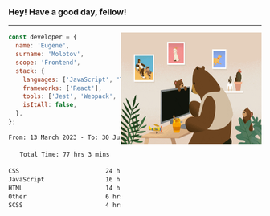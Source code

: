 ### Hey! Have a good day, fellow!
---
<img align='right' alt='GIF' vertical-align='center' src='./src/giphy.gif' width='280px' height='222px'/>

```javascript
const developer = {
  name: 'Eugene',
  surname: 'Molotov',
  scope: 'Frontend',
  stack: {
    languages: ['JavaScript', 'TypeScript'],
    frameworks: ['React'],
    tools: ['Jest', 'Webpack', 'Sass'],
    isItAll: false,
  },
};
```

<div align="center">
<!--START_SECTION:waka-->

```txt
From: 13 March 2023 - To: 30 June 2023

Total Time: 77 hrs 3 mins

CSS                        24 hrs 54 mins  ✎✎✎✎✎✎✎✎.................   32.34 %
JavaScript                 16 hrs 46 mins  ✎✎✎✎✎....................   21.76 %
HTML                       14 hrs 25 mins  ✎✎✎✎✎....................   18.72 %
Other                      6 hrs 16 mins   ✎✎.......................   08.15 %
SCSS                       4 hrs 56 mins   ✎✎.......................   06.40 %
```

<!--END_SECTION:waka-->

